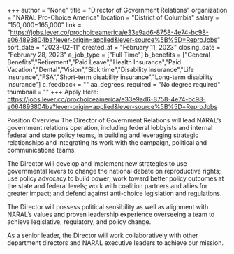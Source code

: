 +++
author = "None"
title = "Director of Government Relations"
organization = "NARAL Pro-Choice America"
location = "District of Columbia"
salary = "$150,000-$165,000"
link = "https://jobs.lever.co/prochoiceamerica/e33e9ad6-8758-4e74-bc98-e064893804ba?lever-origin=applied&lever-source%5B%5D=ReproJobs"
sort_date = "2023-02-11"
created_at = "February 11, 2023"
closing_date = "February 28, 2023"
a_job_type = ["Full Time"]
b_benefits = ["General Benefits","Retirement","Paid Leave","Health Insurance","Paid Vacation","Dental","Vision","Sick time","Disability insurance","Life insurance","FSA","Short-term disability insurance","Long-term disability insurance"]
c_feedback = ""
aa_degrees_required = "No degree required"
thumbnail = ""
+++
Apply Here: https://jobs.lever.co/prochoiceamerica/e33e9ad6-8758-4e74-bc98-e064893804ba?lever-origin=applied&lever-source%5B%5D=ReproJobs

Position Overview
The Director of Government Relations will lead NARAL’s government relations operation, including federal lobbyists and internal federal and state policy teams, in building and leveraging strategic relationships and integrating its work with the campaign, political and communications teams.  

The Director will develop and implement new strategies to use governmental levers to change the national debate on reproductive rights; use policy advocacy to build power; work toward better policy outcomes at the state and federal levels; work with coalition partners and allies for greater impact; and defend against anti-choice legislation and regulations.   

The Director will possess political sensibility as well as alignment with NARAL’s values and proven leadership experience overseeing a team to achieve legislative, regulatory, and policy change.

As a senior leader, the Director will work collaboratively with other department directors and NARAL executive leaders to achieve our mission.